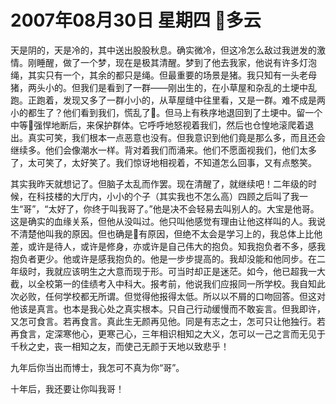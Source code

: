 # 2007年08月30日 星期四 多云

天是阴的，天是冷的，其中送出股股秋息。确实微冷，但这冷怎么敌过我迸发的激情。刚睡醒，做了一个梦，现在是极其清醒。梦到了他去我家，他说有许多灯泡绳，其实只有一个，其余的都只是绳。但最重要的场景是猪。我只知有一头老母猪，两头小的。但我们是看到了一群——刚出生的，在小草屋和杂乱的土埂中乱跑。正跑着，发现又多了一群小小的，从草屋缝中往里看，又是一群。难不成是两小的都生了？他们看到我们，慌乱了。但马上有秩序地退回到了土埂中。留一个中等强悍地断后，来保护群体。它呼呼地怒视着我们，然后也仓惶地滚爬着退出。真实可笑，我们根本一点恶意也没有。但我意识到他们竟是那么多，而且还会继续多。他们会像潮水一样。背对着我们而涌来。他们不愿面视我们，他们太多了，太可笑了，太好笑了。我们惊讶地相视着，不知道怎么回事，又有点憨笑。

其实我昨天就想记了。但脑子太乱而作罢。现在清醒了，就继续吧！二年级的时候，在科技楼的大厅内，小小的个子（其实我也不怎么高）四顾之后叫了我一生“哥”，“太好了，你终于叫我哥了。”他是决不会轻易去叫别人的。大宝是他哥。这是确实的血缘关系，但他从没叫过。他只叫他感觉有理由让他这样叫的人。我说不清楚他叫我的原因。但也确是有原因，但绝不太会是学习上的，我总体上比他差，或许是待人，或许是修身，亦或许是自己伟大的抱负。知我抱负者不多，感我抱负者更少。他或许是感我抱负的。他是一步步提高的。我却没能和他同步。在二年级时，我就应该明生之大意而现于形。可当时却正是迷茫。如今，他已超我一大截，以全校第一的佳绩考入中科大。报考前，他说我们应报同一所学校。我自知此次必败，任何学校都无所谓。但觉得他报得太低。所以以不屑的口吻回答。但这对他该是真言。也本是我心处之真实根本。只自己行动缓慢而不敢妄言。但我即许，又怎可食言。若再食言。真此生无颜再见他。同是有志之士，怎可只让他独行。若再食言，定深寒他心，更寒己心，三年相识相知之大义，怎可以一己之言而无见于千秋之史，丧一相知之友，而使己无颜于天地以致悲乎！

九年后你当出而博士，我怎可不真为你“哥”。

十年后，我还要让你叫我哥！